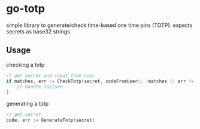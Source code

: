 # go-totp
simple library to generate/check time-based one time pins (TOTP). expects secrets as base32 strings.

## Usage
checking a totp
```go
// get secret and input from user
if matches, err := CheckTotp(secret, codeFromUser); !matches || err != nil {
	// handle failure
}
```
generating a totp
```go
// get secret
code, err := GenerateTotp(secret)
```
